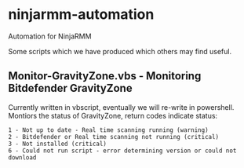 # ninjarmm-automation
Automation for NinjaRMM

Some scripts which we have produced which others may find useful.

## Monitor-GravityZone.vbs - Monitoring Bitdefender GravityZone

Currently written in vbscript, eventually we will re-write in powershell. Montiors the status of GravityZone, return codes indicate status:
```0 - Up to date - Real time scanning running (good)
1 - Not up to date - Real time scanning running (warning)
2 - Bitdefender or Real time scanning not running (critical)
3 - Not installed (critical)
6 - Could not run script - error determining version or could not download
```
